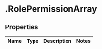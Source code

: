 # .RolePermissionArray

## Properties
Name | Type | Description | Notes
------------ | ------------- | ------------- | -------------


